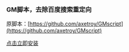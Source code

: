 ### GM脚本，去除百度搜索重定向

原脚本：[https://github.com/axetroy/GMscript](https://github.com/axetroy/GMscript)

[点击立即安装](https://github.com/axetroy/bd-fuck/raw/master/dist/bd_fuck.min.user.js)
